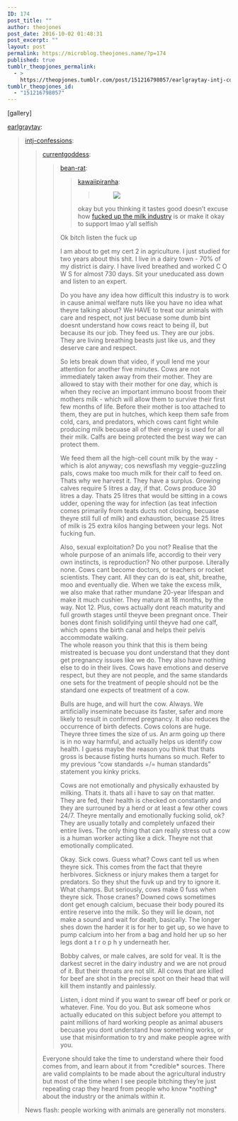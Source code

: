 ```yaml
---
ID: 174
post_title: ""
author: theojones
post_date: 2016-10-02 01:48:31
post_excerpt: ""
layout: post
permalink: https://microblog.theojones.name/?p=174
published: true
tumblr_theopjones_permalink:
  - >
    https://theopjones.tumblr.com/post/151216798057/earlgraytay-intj-confessions
tumblr_theopjones_id:
  - "151216798057"
---
```

[gallery]
<p><a class="tumblr_blog" href="http://earlgraytay.tumblr.com/post/151216559878">earlgraytay</a>:</p>
<blockquote>
<p><a class="tumblr_blog" href="http://intj-confessions.tumblr.com/post/150716121818">intj-confessions</a>:</p>
<blockquote>
<p><a class="tumblr_blog" href="http://currentgoddess.tumblr.com/post/149453039178">currentgoddess</a>:</p>
<blockquote>
<p><a class="tumblr_blog" href="http://bean-rat.tumblr.com/post/149436159723">bean-rat</a>:</p>
<blockquote>
<p><a class="tumblr_blog" href="http://kawaiipiranha.tumblr.com/post/148938122676">kawaiipiranha</a>:</p>
<blockquote>
<p><figure class="tmblr-full"><img src="http://68.media.tumblr.com/b7971a6034468f4515ea3f1d7f099a52/tumblr_inline_obwtc6zJfh1qeb4in_540.png" /></figure></p>
</blockquote>
<p>okay but you thinking it tastes good doesn’t excuse how <a href="https://www.youtube.com/watch?v=UcN7SGGoCNI">fucked up the milk industry</a> is or make it okay to support lmao y’all selfish </p>
</blockquote>
<p>Ok bitch listen the fuck up</p>
<p>I am about to get my cert 2 in agriculture. I just studied for two years about this shit. I live in a dairy town - 70% of my district is dairy. I have lived breathed and worked C O W S for almost 730 days. Sit your uneducated ass down and listen to an expert.</p>
<p>Do you have any idea how difficult this industry is to work in cause animal welfare nuts like you have no idea what theyre talking about? We HAVE to treat our animals with care and respect, not just becuase some dumb bint doesnt understand how cows react to being ill, but because its our job. They feed us. They are our jobs. They are living breathing beasts just like us, and they deserve care and respect.</p>
<p>So lets break down that video, if youll lend me your attention for another five minutes. Cows are not immediately taken away from their mother. They are allowed to stay with their mother for one day, which is when they recive an important immuno boost froom their mothers milk - which will allow them to survive their first few months of life. Before their mother is too attached to them, they are put in hutches, which keep them safe from cold, cars, and predators, which cows cant fight while producing milk becuase all of their energy is used for all their milk. Calfs are being protected the best way we can protect them.</p>
<p>We feed them all the high-cell count milk by the way - which is alot anyway; cos newsflash my veggie-guzzling pals, cows make too much milk for their calf to feed on. Thats why we harvest it. They have a surplus. Growing calves require 5 litres a day, if that. Cows produce 30 litres a day. Thats 25 litres that would be sitting in a cows udder, opening the way for infection (as teat infection comes primarily from teats ducts not closing, becuase theyre still full of milk) and exhaustion, becuase 25 litres of milk is 25 extra kilos hanging between your legs. Not fucking fun.</p>
<p>Also, sexual exploitation? Do you not? Realise that the whole purpose of an animals life, accordig to their very own instincts, is reproduction? No other purpose. Literally none. Cows cant become doctors, or teachers or rocket scientists. They cant. All they can do is eat, shit, breathe, moo and eventually die. When we take the excess milk, we also make that rather mundane 20-year lifespan and make it much cushier. They mature at 18 months, by the way. Not 12. Plus, cows actually dont reach maturity and full growth stages until theyve been pregnant once. Their bones dont finish solidifying until theyve had one calf, which opens the birth canal and helps their pelvis accommodate walking.<br />The whole reason you think that this is them being mistreated is becuase you dont understand that they dont get pregnancy issues like we do. They also have nothing else to do in their lives. Cows have emotions and deserve respect, but they are not people, and the same standards one sets for the treatment of people should not be the standard one expects of treatment of a cow.</p>
<p>Bulls are huge, and will hurt the cow. Always. We artificially inseminate becuase its faster, safer and more likely to result in confirmed pregnancy. It also reduces the occurrence of birth defects. Cows colons are huge. Theyre three times the size of us. An arm going up there is in no way harmful, and actually helps us identify cow health. I guess maybe the reason you think that thats gross is because fisting hurts humans so much. Refer to my previous “cow standards =/= human standards” statement you kinky pricks.</p>
<p>Cows are not emotionally and physically exhausted by milking. Thats it. thats all i have to say on that matter. They are fed, their health is checked on constantly and they are surrouned by a herd or at least a few other cows 24/7. Theyre mentally and emotionally fucking solid, ok? They are usually totally and completely unfazed their entire lives. The only thing that can really stress out a cow is a human worker acting like a dick. Theyre not that emotionally complicated.</p>
<p>Okay. Sick cows. Guess what? Cows cant tell us when theyre sick. This comes from the fact that theyre herbivores. Sickness or injury makes them a target for predators. So they shut the fuvk up and try to ignore it. What champs. But seriously, cows make 0 fuss when theyre sick. Those cranes? Downed cows sometimes dont get enough calcium, becuase their body poured its entire reserve into the milk. So they will lie down, not make a sound and wait for death, basically. The longer shes down the harder it is for her to get up, so we have to pump calcium into her from a bag and hold her up so her legs dont   a t r o p h y   underneath her.</p>
<p>Bobby calves, or male calves, are sold for veal. It is the darkest secret in the dairy industry and we are not proud of it. But their throats are not slit. All cows that are killed for beef are shot in the precise spot on their head that will kill them instantly and painlessly.</p>
<p>Listen, i dont mind if you want to swear off beef or pork or whatever. Fine. You do you. But ask someone whos actually educated on this subject before you attempt to paint millions of hard working people as animal abusers becuase you dont understand how something works, or use that misinformation to try and make people agree with you.</p>
</blockquote>
<p>Everyone should take the time to understand where their food comes from, and learn about it from *credible* sources. There are valid complaints to be made about the agricultural industry but most of the time when I see people bitching they’re just repeating crap they heard from people who know *nothing* about the industry or the animals within it.</p>
</blockquote>
<p>News flash: people working with animals are generally not monsters.</p>
</blockquote>